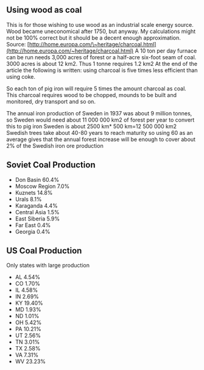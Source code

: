 ##  Using wood as coal 

This is for those wishing to use wood as an industrial scale energy
source. Wood became uneconomical after 1750, but anyway. My calculations
might not be 100% correct but it should be a decent enough
approximation. Source:
[http://home.europa.com/\~heritage/charcoal.html](http://home.europa.com/~heritage/charcoal.html)
A 10 ton per day furnace can be run needs 3,000 acres of forest or a
half-acre six-foot seam of coal. 3000 acres is about 12 km2. Thus 1
tonne requires 1.2 km2 At the end of the article the following is
written: using charcoal is five times less efficient than using coke.

So each ton of pig iron will require 5 times the amount charcoal as
coal. This charcoal requires wood to be chopped, mounds to be built and
monitored, dry transport and so on.

The annual iron production of Sweden in 1937 was about 9 million tonnes,
so Sweden would need about 11 000 000 km2 of forest per year to convert
this to pig iron Sweden is about 2500 km\* 500 km=12 500 000 km2 Swedish
trees take about 40-80 years to reach maturity so using 60 as an average
gives that the annual forest increase will be enough to cover about 2%
of the Swedish iron ore production

  

##  Soviet Coal Production 

-   Don Basin 60.4%
-   Moscow Region 7.0%
-   Kuznets 14.8%
-   Urals 8.1%
-   Karaganda 4.4%
-   Central Asia 1.5%
-   East Siberia 5.9%
-   Far East 0.4%
-   Georgia 0.4%

  

##  US Coal Production 

Only states with large production

-   AL 4.54%
-   CO 1.70%
-   IL 4.58%
-   IN 2.69%
-   KY 19.40%
-   MD 1.93%
-   ND 1.01%
-   OH 5.42%
-   PA 10.21%
-   UT 2.56%
-   TN 3.01%
-   TX 2.58%
-   VA 7.31%
-   WV 23.23%
